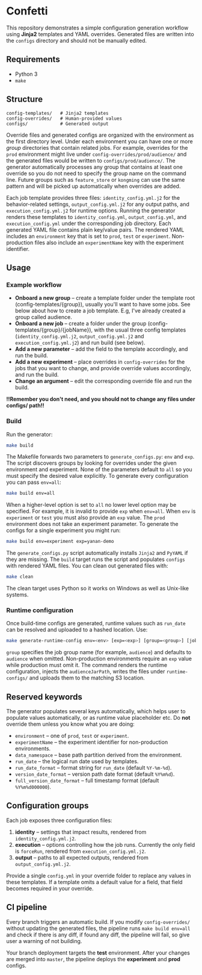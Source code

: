 # Confetti

This repository demonstrates a simple configuration generation workflow using **Jinja2** templates and YAML overrides. Generated files are written into the `configs` directory and should not be manually edited.

## Requirements

* Python 3
* `make`

## Structure
```
config-templates/   # Jinja2 templates
config-overrides/   # Human-provided values
configs/            # Generated output
```

Override files and generated configs are organized with the environment as the
first directory level. Under each environment you can have one or more *group*
directories that contain related jobs. For example, overrides for the `prod`
environment might live under `config-overrides/prod/audience/` and the
generated files would be written to `configs/prod/audience/`. The generator
automatically processes any group that contains at least one override so you do
not need to specify the group name on the command line. Future groups such as
`feature_store` or `kongming` can use the same pattern and will be picked up
automatically when overrides are added.

Each job template provides three files: `identity_config.yml.j2` for the
behavior-related settings, `output_config.yml.j2` for any output paths, and
`execution_config.yml.j2` for runtime options. Running the generator renders
these templates to `identity_config.yml`, `output_config.yml`, and
`execution_config.yml` under the corresponding job directory. Each generated
YAML file contains plain key/value pairs. The rendered YAML includes an
`environment` key that is set to `prod`, `test` or `experiment`.
Non-production files also include an `experimentName` key with the experiment
identifier.

## Usage

### Example workflow
- **Onboard a new group** – create a template folder under the template root (config-templates/{group}), usually you'll want to have some jobs. See below about how to create a job template. E.g, I've already created a group called audience.
- **Onboard a new job** – create a folder under the group (config-templates/{group}/{jobName}), with the usual three config templates (`identity_config.yml.j2`, `output_config.yml.j2` and `execution_config.yml.j2`) and run build (see below).
- **Add a new parameter** – add the field to the template accordingly, and run the build.
- **Add a new experiment** – place overrides in `config-overrides` for the jobs that you want to change, and provide override values accordingly, and run the build.
- **Change an argument** – edit the corresponding override file and run the build.

**!!Remember you don't need, and you should not to change any files under configs/ path!!**

### Build

Run the generator:
```bash
make build
```
The Makefile forwards two parameters to `generate_configs.py`:
`env` and `exp`. The script discovers groups by looking for overrides under the
given environment and experiment. None of the parameters default to `all` so
you must specify the desired value explicitly. To generate every configuration
you can pass `env=all`:
```bash
make build env=all
```
When a higher-level option is set to `all` no lower level option may be
specified. For example, it is invalid to provide `exp` when `env=all`.
When `env` is `experiment` or `test` you must also provide an `exp` value. The
`prod` environment does not take an experiment parameter.
To generate the configs for a single experiment you might run:
```bash
make build env=experiment exp=yanan-demo
```
The `generate_configs.py` script automatically installs `Jinja2` and `PyYAML` if they
are missing. The `build` target runs the script and populates `configs` with rendered
YAML files.
You can clean out generated files with:
```bash
make clean
```
The clean target uses Python so it works on Windows as well as Unix-like systems.

### Runtime configuration

Once build-time configs are generated, runtime values such as `run_date` can be
resolved and uploaded to a hashed location. Use:

```bash
make generate-runtime-config env=<env> [exp=<exp>] [group=<group>] [job=<job>] run_date=<YYYYMMDD>
```

`group` specifies the job group name (for example, `audience`) and defaults to
`audience` when omitted. Non-production environments require an `exp` value while
production must omit it. The command renders the runtime configuration, injects
the `audienceJarPath`, writes the files under `runtime-configs/` and uploads them
to the matching S3 location.

## Reserved keywords

The generator populates several keys automatically, which helps user to populate values automatically, or as 
runtime value placeholder etc. Do **not** override them unless you know what you are doing:

- `environment` – one of `prod`, `test` or `experiment`.
- `experimentName` – the experiment identifier for non-production environments.
- `data_namespace` – base path partition derived from the environment.
- `run_date` – the logical run date used by templates.
- `run_date_format` – format string for `run_date` (default `%Y-%m-%d`).
- `version_date_format` – version path date format (default `%Y%m%d`).
- `full_version_date_format` – full timestamp format (default `%Y%m%d000000`).

## Configuration groups

Each job exposes three configuration files:

1. **identity** – settings that impact results, rendered from
   `identity_config.yml.j2`.
2. **execution** – options controlling how the job runs. Currently the only
   field is `forceRun`, rendered from `execution_config.yml.j2`.
3. **output** – paths to all expected outputs, rendered from
   `output_config.yml.j2`.

Provide a single `config.yml` in your override folder to replace any values in
these templates. If a template omits a default value for a field, that field
becomes required in your override.

## CI pipeline

Every branch triggers an automatic build. If you modify `config-overrides/`
without updating the generated files, the pipeline runs `make build env=all` and check if there 
is any diff, if found any diff, the pipeline will fail, so give user a warning of not building.

Your branch deployment targets the **test** environment. After your changes are
merged into `master`, the pipeline deploys the **experiment** and **prod**
configs.
